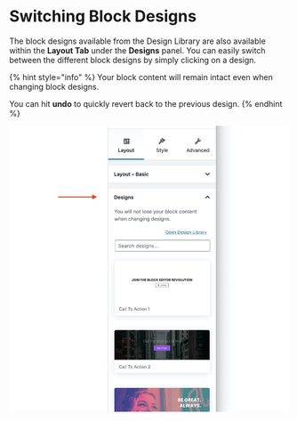# Switching Block Designs

The block designs available from the Design Library are also available within the **Layout Tab** under the **Designs** panel. You can easily switch between the different block designs by simply clicking on a design.

{% hint style="info" %}
Your block content will remain intact even when changing block designs.

You can hit **undo** to quickly revert back to the previous design.
{% endhint %}

![](../../.gitbook/assets/screen-shot-2020-06-03-at-4.39.42-pm.jpg)


